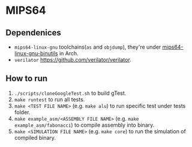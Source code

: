 # MIPS64
## Dependenices
- `mips64-linux-gnu` toolchains(`as` and `objdump`), they're under [mips64-linux-gnu-binutils](https://aur.archlinux.org/packages/mips64-linux-gnu-binutils) in Arch.
- `verilator` <https://github.com/verilator/verilator>.

## How to run
1. `./scripts/cloneGoogleTest.sh` to build gTest.
2. `make runtest` to run all tests.
3. `make <TEST FILE NAME>` (e.g. `make alu`) to run specific test under tests folder.
4. `make example_asm/<ASSEMBLY FILE NAME>` (e.g. `make example_asm/fabonacci`) to compile assembly into binary.
5. `make <SIMULATION FILE NAME>` (e.g. `make core`) to run the simulation of compiled binary.
